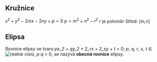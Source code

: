 
## Kružnice
$x^2+y^2-2mx-2ny + p=0$
$p=m^2+n^2-r^2$ 
r je poloměr
Střed: [m,n]

## Elipsa
Rovnice elipsy ve tvaru _px_2 + _qy_2 + 2_rx_ + 2_sy_ + _t_ = 0; _p_, _q_, _r_, _s_, _t_ ∈ ![realne cislo](https://www.karlin.mff.cuni.cz/~portal/analyticka_geometrie/obrazky/jine/realne_symbol.png), _p_⋅_q_ > 0, se nazývá **obecná rovnice** elipsy.

